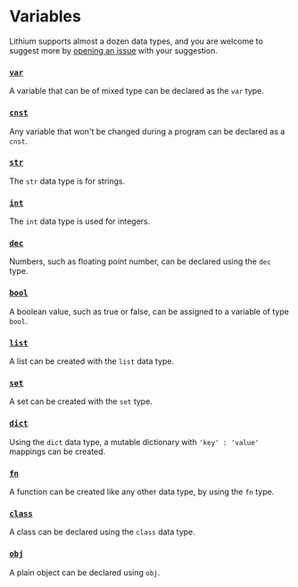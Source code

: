 Variables
=========

Lithium supports almost a dozen data types, and you are welcome to suggest more by [opening an issue](https://github.com/thomasjamesfoster96/lithium/issues/new) with your suggestion. 

### [`var`](variable.md)

A variable that can be of mixed type can be declared as the `var` type.

### [`cnst`](constant.md)

Any variable that won't be changed during a program can be declared as a `cnst`. 

### [`str`](string.md)

The `str` data type is for strings. 

### [`int`](integer.md)

The `int` data type is used for integers.

### [`dec`](decimal.md)

Numbers, such as floating point number, can be declared using the `dec` type. 

### [`bool`](boolean.md)

A boolean value, such as true or false, can be assigned to a variable of type `bool`.

### [`list`](list.md)

A list can be created with the `list` data type.

### [`set`](set.md)

A set can be created with the `set` type.

### [`dict`](dictionary.md)

Using the `dict` data type, a mutable dictionary with `'key' : 'value'` mappings can be created.

### [`fn`](function.md)

A function can be created like any other data type, by using the `fn` type.

### [`class`](class.md)

A class can be declared using the `class` data type.

### [`obj`](object.md)

A plain object can be declared using `obj`.
